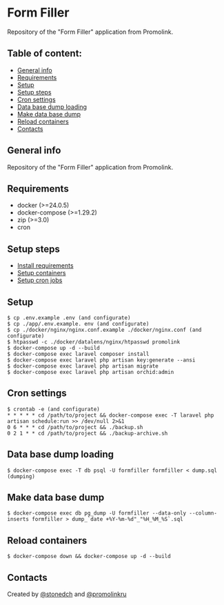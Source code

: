 # Form Filler

Repository of the "Form Filler" application from Promolink.

## Table of content:

- [General info](#general-info)
- [Requirements](#requirements)
- [Setup](#setup)
- [Setup steps](#setup-steps)
- [Cron settings](#cron-settings)
- [Data base dump loading](#db-dump-loading)
- [Make data base dump](#make-db-dump)
- [Reload containers](#reload-containers)
- [Contacts](#contacts)

## General info

Repository of the "Form Filler" application from Promolink.

## Requirements

- docker (>=24.0.5)
- docker-compose (>=1.29.2)
- zip (>=3.0)
- cron

## Setup steps

- [Install requirements](#requirements)
- [Setup containers](#setup)
- [Setup cron jobs](#cron-settings)

## Setup

```console
$ cp .env.example .env (and configurate)
$ cp ./app/.env.example. env (and configurate)
$ cp ./docker/nginx/nginx.conf.example ./docker/nginx.conf (and configurate)
$ htpasswd -c ./docker/datalens/nginx/htpasswd promolink
$ docker-compose up -d --build
$ docker-compose exec laravel composer install
$ docker-compose exec laravel php artisan key:generate --ansi
$ docker-compose exec laravel php artisan migrate
$ docker-compose exec laravel php artisan orchid:admin
```

## Cron settings

```console
$ crontab -e (and configurate)
* * * * * cd /path/to/project && docker-compose exec -T laravel php artisan schedule:run >> /dev/null 2>&1
0 6 * * * cd /path/to/project && ./backup.sh
0 2 1 * * cd /path/to/project && ./backup-archive.sh
```

## Data base dump loading

```console
$ docker-compose exec -T db psql -U formfiller formfiller < dump.sql (dumping)
```

## Make data base dump

```console
$ docker-compose exec db pg_dump -U formfiller --data-only --column-inserts formfiller > dump_`date +%Y-%m-%d"_"%H_%M_%S`.sql
```

## Reload containers

```console
$ docker-compose down && docker-compose up -d --build
```

## Contacts

Created by [@stonedch](https://github.com/stonedch) and [@promolinkru](https://github.com/promolinkru)
